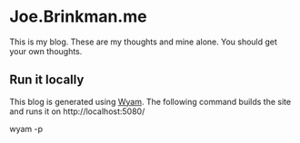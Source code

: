 # Joe.Brinkman.me

This is my blog. These are my thoughts and mine alone. You should get your own thoughts.

## Run it locally

This blog is generated using [Wyam](https://wyam.io). The following command builds the site and runs it on http://localhost:5080/

wyam -p
